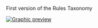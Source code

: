 First version of the Rules Taxonomy

[![Graphic preview](../../../DOWNLOAD/Taxonomy_V4.png)](https://ilaredavid.github.io/Test/V4/IAD_taxonomy_V1.html)
